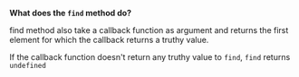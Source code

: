 **What does the `find` method do?**  

find method also take a callback function as argument and returns the first element for which the callback returns a truthy value.

If the callback function doesn't return any truthy value to `find`, `find` returns `undefined`